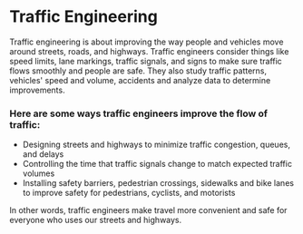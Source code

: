 # Traffic Engineering

Traffic engineering is about improving the way people and vehicles move around streets, roads, and highways. Traffic engineers consider things like speed limits, lane markings, traffic signals, and signs to make sure traffic flows smoothly and people are safe. They also study traffic patterns, vehicles' speed and volume, accidents and analyze data to determine improvements.

### Here are some ways traffic engineers improve the flow of traffic:

- Designing streets and highways to minimize traffic congestion, queues, and delays
- Controlling the time that traffic signals change to match expected traffic volumes
- Installing safety barriers, pedestrian crossings, sidewalks and bike lanes to improve safety for pedestrians, cyclists, and motorists

In other words, traffic engineers make travel more convenient and safe for everyone who uses our streets and highways.

